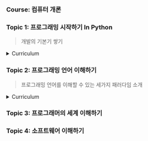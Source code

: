 
### Course: 컴퓨터 개론

### Topic 1: 프로그래밍 시작하기 In Python

> 개발의 기본기 쌓기

<details>
<summary>Curriculum</summary>

1. comment: 주석이란?
2. 자료형: 변수의 개념과 자료형의 종류(str, int, float)
    예제) int or float 끼리의 합은 사칙연산이지만 str의 합은 단순 연결이다.
    ```py
    # example
    a = 1
    b = 2
    print(a + b)    # 3

    c = "3"
    d = "4"
    print(c+d)      # 34
    ```

3. 추상화: 코드를 더 읽기 쉽게 만들어주는 상징
    - 더 좋은 추상화를 위해 설명적인 변수, 함수, 객체 이름을 정한다.
    - [Abstraction](https://github.com/4923/codeit/blob/main/CS101/abstraction.md): Is a method to hide the internal functionality of the 'function' from users. Therefore users inspect the core implement of the functions, not inner architecture. (e.g variable, function, object)
4. 변수: 값을 저장한다.
    - 변수를 이용한 실습: 칼로리 계산기
5. 함수: 명령을 저장한다.
    - 실습: 반복 작업을 함수로 해결하자!
6. 함수와 파라미터
    - 파라미터: 함수에서만 사용되는 변수
    - 왜 쓰나요?: 함수를 조금씩 다르게 사용하게 하기 위해!
7. 함수와 여러개의 파라미터
    - 파라미터는 여러개 사용할 수 없나요?
    - 실습: 세 수의 곱
8. 함수와 return문
    - return의 쓰임
    - 함수의 결과값
</details>

### Topic 2: 프로그래밍 언어 이해하기
> 프로그래밍 언어를 이해할 수 있는 세가지 패러다임 소개

<details>
<summary>Curriculum</summary>

> 왜 알아야 하는가?: 언어의 특성에 따라 개발시 초점을 두어야 할 부분이 달라진다.
1. [OOP? or Not](https://github.com/4923/codeit/blob/main/CS101/OOP.md)
2. [Data type: Static? or Dynamic?](https://github.com/4923/codeit/blob/main/CS101/typing.md)
3. Human Friendly? or Not: 기계어에 가까운 low level 언어인가 사람 언어에 가까운 high level 언어인가; 성능에 집중할 수 있는 저수준 언어, 논리와 기능에 집중할 수 있는 고수준 언어.
- 특수목적언어: R, SQL, HTML/CSS, , MATLAB, Csound, Scratch

</details>

### Topic 3: 프로그래머의 세계 이해하기

### Topic 4: 소프트웨어 이해하기